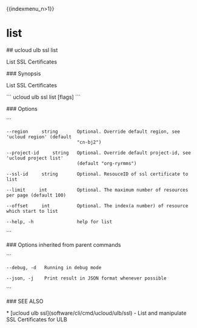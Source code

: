 {{indexmenu_n>1}}

# list

\#\# ucloud ulb ssl list

List SSL Certificates

\#\#\# Synopsis

List SSL Certificates

\`\`\` ucloud ulb ssl list \[flags\] \`\`\`

\#\#\# Options

\`\`\`

``` 
--region     string       Optional. Override default region, see 'ucloud region' (default
                          "cn-bj2") 
```

``` 
--project-id     string   Optional. Override default project-id, see 'ucloud project list'
                          (default "org-ryrmms") 
```

``` 
--ssl-id     string       Optional. ResouceID of ssl certificate to list 
```

``` 
--limit     int           Optional. The maximum number of resources per page (default 100) 
```

``` 
--offset     int          Optional. The index(a number) of resource which start to list 
```

``` 
--help, -h                help for list 
```

\`\`\`

\#\#\# Options inherited from parent commands

\`\`\`

``` 
--debug, -d   Running in debug mode 
```

``` 
--json, -j    Print result in JSON format whenever possible 
```

\`\`\`

\#\#\# SEE ALSO

\* \[ucloud ulb ssl\](software/cli/cmd/ucloud/ulb/ssl) - List and
manipulate SSL Certificates for ULB
